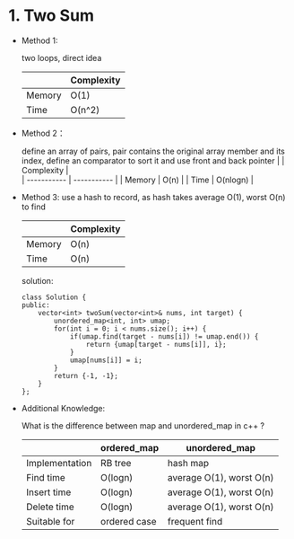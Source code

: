 # 1. Two Sum
- Method 1:

    two loops, direct idea

    | |   Complexity  |     
    | ----------- | ----------- | 
    |   Memory    | O(1)  | 
    |      Time       | O(n^2) | 

- Method 2：

    define an array of pairs, pair contains the original array member and its index, define an comparator to sort it and use front and back pointer
    | |   Complexity  |  
    | ----------- | ----------- | 
    |  Memory     | O(n)  | 
    |      Time       | O(nlogn)  |  

- Method 3:
    use a hash to record, as hash takes average O(1), worst O(n) to find

    | |   Complexity  |
    | ----------- | ----------- | 
    |  Memory     | O(n)  | 
    |      Time       | O(n)   | 

    solution:

    ```
    class Solution {
    public:
        vector<int> twoSum(vector<int>& nums, int target) {
            unordered_map<int, int> umap;
            for(int i = 0; i < nums.size(); i++) {
                if(umap.find(target - nums[i]) != umap.end()) {
                    return {umap[target - nums[i]], i};
                }
                umap[nums[i]] = i;
            }
            return {-1, -1};
        }
    };
    ```

- Additional Knowledge:
       
    What is the difference between map and unordered_map in c++ ? 

    |             | ordered_map | unordered_map |
    | ----------- | ----------- | ----------- |
    | Implementation      | RB tree  | hash map |
    | Find time   | O(logn)        | average O(1), worst O(n)|
    | Insert time   | O(logn)        | average O(1), worst O(n)|
    | Delete time   | O(logn)        | average O(1), worst O(n)|
    | Suitable for   | ordered case        | frequent find|



<br>